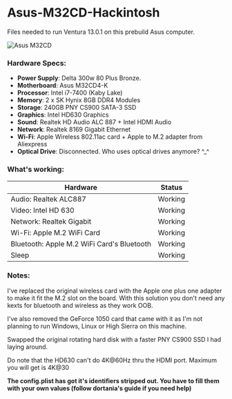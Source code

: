 # Asus-M32CD-Hackintosh

Files needed to run Ventura 13.0.1 on this prebuild Asus computer.

![Asus M32CD](https://d1eh9yux7w8iql.cloudfront.net/product_images/509607_f540a862-0c1b-4994-93d3-4306f62f77a3.jpg)


### Hardware Specs:

- **Power Supply**: Delta 300w 80 Plus Bronze.
- **Motherboard**: Asus M32CD4-K
- **Processor**: Intel i7-7400 (Kaby Lake)
- **Memory**: 2 x SK Hynix 8GB DDR4 Modules
- **Storage**: 240GB PNY CS900 SATA-3 SSD
- **Graphics**: Intel HD630 Graphics
- **Sound**: Realtek HD Audio ALC 887 + Intel HDMI Audio
- **Network**: Realtek 8169 Gigabit Ethernet
- **Wi-Fi**: Apple Wireless 802.11ac card + Apple to M.2 adapter from Aliexpress
- **Optical Drive**: Disconnected. Who uses optical drives anymore? ^_^


### What's working:


Hardware | Status |
---------|--------|
Audio: Realtek ALC887 | Working |
Video: Intel HD 630 | Working |
Network: Realtek Gigabit | Working |
Wi-Fi: Apple M.2 WiFi Card | Working |
Bluetooth: Apple M.2 WiFi Card's Bluetooth | Working |
Sleep | Working |

### Notes:

I've replaced the original wireless card with the Apple one plus one adapter to make it fit the M.2 slot on the board. With this solution you don't need any kexts for bluetooth and wireless as they work OOB.

I've also removed the GeForce 1050 card that came with it as I'm not planning to run Windows, Linux or High Sierra on this machine.

Swapped the original rotating hard disk with a faster PNY CS900 SSD I had laying around.

Do note that the HD630 can't do 4K@60Hz thru the HDMI port. Maximum you will get is 4K@30

**The config.plist has got it's identifiers stripped out. You have to fill them with your own values (follow dortania's guide if you need help)**


